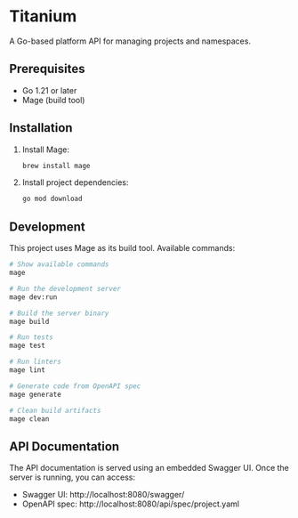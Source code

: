 # Titanium

A Go-based platform API for managing projects and namespaces.

## Prerequisites

- Go 1.21 or later
- Mage (build tool)

## Installation

1. Install Mage:
   ```bash
   brew install mage
   ```

2. Install project dependencies:
   ```bash
   go mod download
   ```

## Development

This project uses Mage as its build tool. Available commands:

```bash
# Show available commands
mage

# Run the development server
mage dev:run

# Build the server binary
mage build

# Run tests
mage test

# Run linters
mage lint

# Generate code from OpenAPI spec
mage generate

# Clean build artifacts
mage clean
```

## API Documentation

The API documentation is served using an embedded Swagger UI. Once the server is running, you can access:
- Swagger UI: http://localhost:8080/swagger/
- OpenAPI spec: http://localhost:8080/api/spec/project.yaml